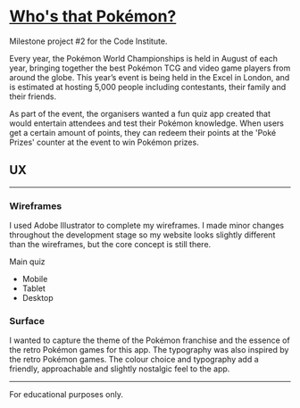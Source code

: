 # [Who's that Pokémon?](https://orlamadden.github.io/whos-that-pokemon/)
Milestone project #2 for the Code Institute.

Every year, the Pokémon World Championships is held in August of each year, bringing together the best Pokémon TCG and video game players from around the globe. This year’s event is being held in the Excel in London, and is estimated at hosting 5,000 people including contestants, their family and their friends.

As part of the event, the organisers wanted a fun quiz app created that would entertain attendees and test their Pokémon knowledge. When users get a certain amount of points, they can redeem their points at the 'Poké Prizes' counter at the event to win Pokémon prizes.

## UX
---

### Wireframes

I used Adobe Illustrator to complete my wireframes. I made minor changes throughout the development stage so my website looks slightly different than the wireframes, but the core concept is still there.

Main quiz
- Mobile
- Tablet
- Desktop

### Surface

I wanted to capture the theme of the Pokémon franchise and the essence of the retro Pokémon games for this app. The typography was also inspired by the retro Pokémon games. The colour choice and typography add a friendly, approachable and slightly nostalgic feel to the app.

---
For educational purposes only.

